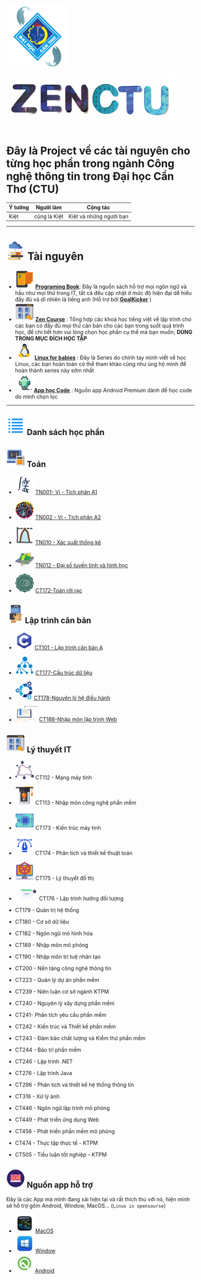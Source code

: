 # <img title="" src="https://raw.githubusercontent.com/Zenfection/Image/master/2020/12/23-23-40-07-ctufish.png" alt="ctufish.png" width="165"><img title="" src="https://raw.githubusercontent.com/Zenfection/Image/master/2020/12/23-23-42-50-zenctulogo.png" alt="zenctulogo.png" width="453">

# Đây là Project về các tài nguyên cho từng học phần trong ngành Công nghệ thông tin trong Đại học Cần Thơ (CTU)

| Ý tưởng | Người làm    | Cộng tác                |
| ------- | ------------ | ----------------------- |
| Kiệt    | cũng là Kiệt | Kiệt và những người bạn |

---

# ![Cloud Library.png](https://raw.githubusercontent.com/Zenfection/Image/master/2020/12/15-14-31-38-Cloud%20Library.png) Tài nguyên

- ![E Book.png](https://raw.githubusercontent.com/Zenfection/Image/master/2020/12/15-22-32-56-E%20Book.png) [**Programing Book**](https://zenfection.github.io/CTU/Programing%20Book/): Đây là nguồn sách hỗ trợ mọi ngôn ngữ và hầu như mọi thứ trong IT, tất cả đều cập nhật ở mức độ hiện đại dễ hiểu đầy đủ và dĩ nhiên là tiếng anh (Hỗ trợ bởi [**GoalKicker**](https://goalkicker.com) )
- ![Browse Courses.png](https://raw.githubusercontent.com/Zenfection/Image/master/2020/12/15-22-35-55-Browse%20Courses.png) [**Zen Course**](https://zenfection.github.io/Course/) : Tổng hợp các khoá học tiếng việt về lập trình cho các bạn có đầy đủ mọi thứ căn bản cho các bạn trong suốt quá trình học, để chi tiết hơn vui lòng chọn học phần cụ thể mà bạn muốn, **DÙNG TRONG MỤC ĐÍCH HỌC TẬP**
- ![icons8-linux.png](https://raw.githubusercontent.com/Zenfection/Image/master/2020/12/15-13-45-10-icons8-linux.png) [**Linux for babies**](https://github.com/Zenfection/Linux-for-babies) : Đây là Series do chính tay mình viết về học Linux, các bạn hoàn toàn có thể tham khảo cũng như ủng hộ mình để hoàn thành series này sớm nhất
- <img src="https://raw.githubusercontent.com/Zenfection/Image/master/2020/08/23-23-46-55-icons8_android_os_64px.png" title="" alt="a" width="50">[**App học Code**](https://github.com/Zenfection/Source/tree/master/Android#learning-code) : Nguồn app Android Premium dành để học code do mình chọn lọc

---

## <img src="https://raw.githubusercontent.com/Zenfection/Image/master/2020/11/06-20-18-29-icons8-list.png" title="" alt="icons8-list.png" width="50"> Danh sách học phần

## ![Math.png](https://raw.githubusercontent.com/Zenfection/Image/master/2020/12/15-22-03-58-Math.png) Toán

- [![gt1.png](https://raw.githubusercontent.com/Zenfection/Image/master/2020/12/23-19-55-49-gt1.png)](https://zenfection.github.io/CTU/TN001-Vi%20tich%20phan%20A1/) [TN001- Vi - Tích phân A1](https://zenfection.github.io/CTU/TN001-Vi%20tich%20phan%20A1/)

- [![gt2 - 01.png](https://raw.githubusercontent.com/Zenfection/Image/master/2020/12/23-20-05-50-gt2%20-%2001.png)](https://zenfection.github.io/CTU/TN002-Vi%20tich%20phan%20A2/) [TN002 - Vi - Tích phân A2](https://zenfection.github.io/CTU/TN002-Vi%20tich%20phan%20A2/)

- [![icons8-histogram.png](https://raw.githubusercontent.com/Zenfection/Image/master/2020/12/15-22-18-20-icons8-histogram.png)](https://zenfection.github.io/CTU/TN010-Xac%20suat%20thong%20ke/) [TN010 - Xác suất thống kê](https://zenfection.github.io/CTU/TN010-Xac%20suat%20thong%20ke/)

- [<img title="" src="https://raw.githubusercontent.com/Zenfection/Image/master/2020/12/23-20-36-08-dstt.png" alt="dstt.png" width="50">](https://zenfection.github.io/CTU/TN012-Đai%20ss%20tuyen%20tinh%20va%20hinh%20hoc/) [TN012 - Đại số tuyến tính và hình học](https://zenfection.github.io/CTU/TN012-Đai%20ss%20tuyen%20tinh%20va%20hinh%20hoc/)

- [![toanroirac - 01.png](https://raw.githubusercontent.com/Zenfection/Image/master/2020/12/15-13-13-07-toanroirac%20-%2001.png)](https://zenfection.github.io/CTU/CT172-Toàn%20roi%20rac/)   [CT172-Toán rời rạc](https://zenfection.github.io/CTU/CT172-Toàn%20roi%20rac/)

## ![Code Learning.png](https://raw.githubusercontent.com/Zenfection/Image/master/2020/12/15-22-04-39-Code%20Learning.png)Lập trình căn bản

- [![icons8-c_programming.png](https://raw.githubusercontent.com/Zenfection/Image/master/2020/12/15-13-40-39-icons8-c_programming.png)](https://zenfection.github.io/CTU/CT101-Lap%20trinh%20can%20ban%20A/) [CT101 - Lập trình căn bản A](https://zenfection.github.io/CTU/CT101-Lap%20trinh%20can%20ban%20A/)

- [![cautrucdulieu.png](https://raw.githubusercontent.com/Zenfection/Image/master/2020/12/15-13-15-54-cautrucdulieu.png)](https://zenfection.github.io/CTU/CT177-Cau%20truc%20du%20lieu/) [CT177-Cấu trúc dữ liệu](https://zenfection.github.io/CTU/CT177-Cau%20truc%20du%20lieu/)

- [![os.png](https://raw.githubusercontent.com/Zenfection/Image/master/2020/12/15-13-16-57-os.png)](https://zenfection.github.io/CTU/CT178-Nguyen%20ly%20he%20đieu%20hanh/) [CT178-Nguyên lý hệ điều hành](https://zenfection.github.io/CTU/CT178-Nguyen%20ly%20he%20đieu%20hanh/)

- [<img src="https://raw.githubusercontent.com/Zenfection/Image/master/2020/12/15-13-22-31-building_website.png" title="" alt="building_website.png" width="60">](https://zenfection.github.io/CTU/CT188-Nhap%20Mon%20lap%20trinh%20Web/) [CT188-Nhập môn lập trình Web](https://zenfection.github.io/CTU/CT188-Nhap%20Mon%20lap%20trinh%20Web/)

## ![Browse Courses.png](https://raw.githubusercontent.com/Zenfection/Image/master/2020/12/15-22-05-50-Browse%20Courses.png) Lý thuyết IT

- ![Network.png](https://raw.githubusercontent.com/Zenfection/Image/master/2020/12/15-22-08-48-Network.png) CT112 - Mạng máy tính

- ![Education Apps.png](https://raw.githubusercontent.com/Zenfection/Image/master/2020/12/15-22-09-07-Education%20Apps.png) CT113 - Nhập môn công nghệ phần mềm

- ![Programmable Circuit Board.png](https://raw.githubusercontent.com/Zenfection/Image/master/2020/12/15-22-09-47-Programmable%20Circuit%20Board.png) CT173 - Kiến trúc máy tính

- ![Logo-Design-Services - 01 - 01.png](https://raw.githubusercontent.com/Zenfection/Image/master/2020/12/15-22-16-00-Logo-Design-Services%20-%2001%20-%2001.png) CT174 - Phân tích và thiết kế thuật toán

- ![Vector Graphics Rendering.png](https://raw.githubusercontent.com/Zenfection/Image/master/2020/12/15-22-12-24-Vector%20Graphics%20Rendering.png) CT175 - Lý thuyết đồ thị

- <img src="https://raw.githubusercontent.com/Zenfection/Image/master/2020/12/15-22-13-42-OOP-01.png" title="" alt="OOP-01.png" width="60"> CT176 - Lập trình hướng đối tượng

- CT179 - Quản trị hệ thống

- CT180 - Cơ sở dữ liệu

- CT182 - Ngôn ngữ mô hình hóa

- CT189 - Nhập môn mô phỏng

- CT190 - Nhập môn trí tuệ nhân tạo

- CT200 - Nền tảng công nghệ thông tin

- CT223 - Quản lý dự án phần mềm

- CT239 - Niên luận cơ sở ngành KTPM

- CT240 - Nguyên lý xây dựng phần mềm

- CT241- Phân tích yêu cầu phần mềm

- CT242 - Kiến trúc và Thiết kế phần mềm

- CT243 - Đảm bảo chất lượng và Kiểm thử phần mềm

- CT244 - Bảo trì phần mềm

- CT246 - Lập trình .NET

- CT276 - Lập trình Java

- CT296 - Phân tích và thiết kế hệ thống thông tin

- CT316 - Xử lý ảnh

- CT446 - Ngôn ngữ lập trình mô phỏng

- CT449 - Phát triển ứng dụng Web

- CT456 - Phát triển phần mềm mô phỏng

- CT474 - Thực tập thực tế - KTPM

- CT505 - Tiểu luận tốt nghiệp - KTPM

## <img src="https://raw.githubusercontent.com/Zenfection/Image/master/2020/12/21-15-43-11-Support.png" title="" alt="Support.png" width="50"> Nguồn app hỗ trợ

Đây là các App mà mình đang xài hiện tại và rất thích thú với nó, hiện mình sẽ hỗ trợ gồm Android, Window, MacOS... (`Linux is opensourse`)

- [![Big_Sur.png](https://raw.githubusercontent.com/Zenfection/Image/master/2020/11/25-19-33-36-Big_Sur.png)](https://zenfection.github.io/Source/MacOS/) [MacOS](https://zenfection.github.io/Source/MacOS/)
- [![window.png](https://raw.githubusercontent.com/Zenfection/Image/master/2020/12/21-15-46-50-window.png)](https://zenfection.github.io/Source/Window/) [Window](https://zenfection.github.io/Source/Window/)
- [![android_q_logo.png](https://raw.githubusercontent.com/Zenfection/Image/master/2020/11/27-08-55-37-android_q_logo.png)](https://zenfection.github.io/Source/Android/) [Android](https://zenfection.github.io/Source/Android/)

